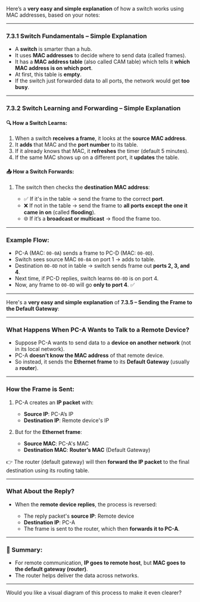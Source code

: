 Here’s a **very easy and simple explanation** of how a switch works using MAC addresses, based on your notes:

---

### **7.3.1 Switch Fundamentals – Simple Explanation**

* A **switch** is smarter than a hub.
* It uses **MAC addresses** to decide where to send data (called frames).
* It has a **MAC address table** (also called CAM table) which tells it **which MAC address is on which port**.
* At first, this table is **empty**.
* If the switch just forwarded data to all ports, the network would get **too busy**.

---

### **7.3.2 Switch Learning and Forwarding – Simple Explanation**

#### 🔍 How a Switch Learns:

1. When a switch **receives a frame**, it looks at the **source MAC address**.
2. It **adds** that MAC and the **port number** to its table.
3. If it already knows that MAC, it **refreshes** the timer (default 5 minutes).
4. If the same MAC shows up on a different port, it **updates** the table.

#### 📤 How a Switch Forwards:

1. The switch then checks the **destination MAC address**:

   * ✅ If it's in the table → send the frame to the correct **port**.
   * ❌ If not in the table → send the frame to **all ports except the one it came in on** (called **flooding**).
   * 🌐 If it’s a **broadcast or multicast** → flood the frame too.

---

### **Example Flow:**

* PC-A (MAC: `00-0A`) sends a frame to PC-D (MAC: `00-0D`).
* Switch sees source MAC `00-0A` on port 1 → adds to table.
* Destination `00-0D` not in table → switch sends frame out **ports 2, 3, and 4**.
* Next time, if PC-D replies, switch learns `00-0D` is on port 4.
* Now, any frame to `00-0D` will go **only to port 4**. ✅

---

Here's a **very easy and simple explanation** of **7.3.5 – Sending the Frame to the Default Gateway**:

---

### **What Happens When PC-A Wants to Talk to a Remote Device?**

* Suppose PC-A wants to send data to a **device on another network** (not in its local network).
* PC-A **doesn’t know the MAC address** of that remote device.
* So instead, it sends the **Ethernet frame** to its **Default Gateway** (usually a **router**).

---

### **How the Frame is Sent:**

1. PC-A creates an **IP packet** with:

   * **Source IP**: PC-A’s IP
   * **Destination IP**: Remote device's IP
2. But for the **Ethernet frame**:

   * **Source MAC**: PC-A's MAC
   * **Destination MAC**: **Router’s MAC** (Default Gateway)

👉 The router (default gateway) will then **forward the IP packet** to the final destination using its routing table.

---

### **What About the Reply?**

* When the **remote device replies**, the process is reversed:

  * The reply packet's **source IP**: Remote device
  * **Destination IP**: PC-A
  * The frame is sent to the router, which then **forwards it to PC-A**.

---

### 📌 Summary:

* For remote communication, **IP goes to remote host**, but **MAC goes to the default gateway (router)**.
* The router helps deliver the data across networks.

---

Would you like a visual diagram of this process to make it even clearer?
